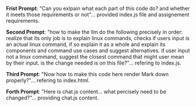 **Frist Prompt**: "Can you exlpain what each part of this code do? and whether it meets those requirements or not"... provided index.js file and
assignement requirements.

**Second Prompt**: "how to make the llm do the following precisely in order: realize that its only job is to explain linux commands, checks if users input is an actual linux command, if so explain it as a whole and explain its components and command use cases and suggest alternatives. if user input not a linux command, suggest the closest command that might user mean by their input. is the change needed is on this file?"... refering to index.js.

**Third Prompt**: "Now how to make this code here render Mark down properly?"... refering to index.html.

**Forth Prompt**: "Here is chat.js content... what percisely need to be changed?"... providing chat.js content.